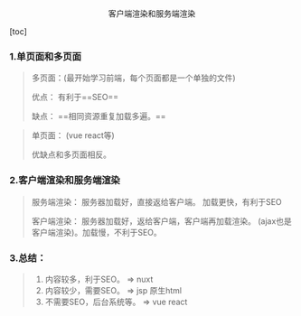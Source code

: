 <center>客户端渲染和服务端渲染</center>


[toc]









### 1.单页面和多页面

> 多页面：(最开始学习前端，每个页面都是一个单独的文件)
>
> 优点：  有利于==SEO==
>
> 缺点： ==相同资源重复加载多遍。==



> 单页面： (vue react等)
>
> 优缺点和多页面相反。









### 2.客户端渲染和服务端渲染

> 服务端渲染： 服务器加载好，直接返给客户端。 加载更快，有利于SEO
>
> 客户端渲染： 服务器加载好，返给客户端，客户端再加载渲染。 (ajax也是客户端渲染)。加载慢，不利于SEO。







### 3.总结：

> 1. 内容较多，利于SEO。 =>  nuxt
> 2. 内容较少，需要SEO。 => jsp  原生html
> 3. 不需要SEO，后台系统等。 => vue react



